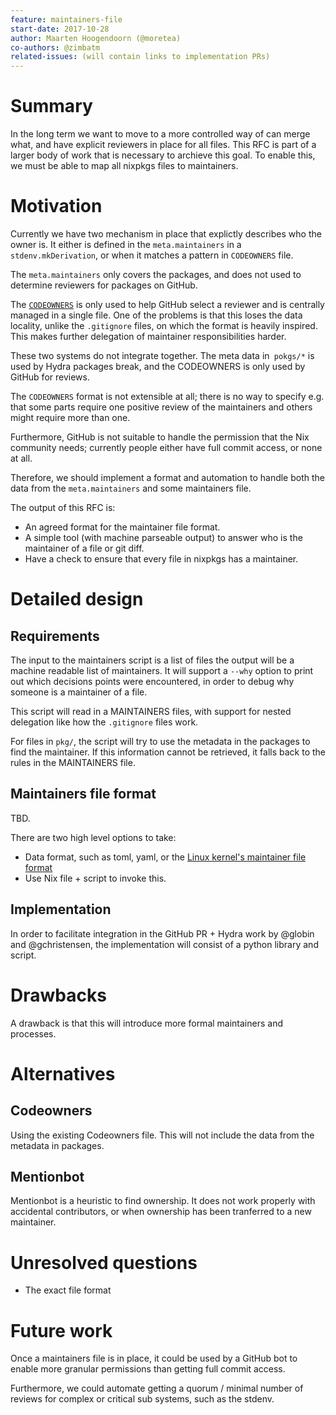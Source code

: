 ```yaml
---
feature: maintainers-file
start-date: 2017-10-28
author: Maarten Hoogendoorn (@moretea)
co-authors: @zimbatm
related-issues: (will contain links to implementation PRs)
---
```


# Summary
[summary]: #summary

In the long term we want to move to a more controlled way of can merge what, and have explicit
reviewers in place for all files.
This RFC is part of a larger body of work that is necessary to archieve this goal.
To enable this, we must be able to map all nixpkgs files to maintainers.


# Motivation
[motivation]: #motivation
<!--  Why are we doing this? -->
Currently we have two mechanism in place that explictly describes who the owner is.
It either is defined in the `meta.maintainers` in a `stdenv.mkDerivation`, or when it matches a
pattern in `CODEOWNERS` file.

The `meta.maintainers` only covers the packages, and does not used to determine reviewers
for packages on GitHub.

The [`CODEOWNERS`](https://help.github.com/articles/about-codeowners/)
is only used to help GitHub select a reviewer and is centrally managed in a single file.
One of the problems is that this loses the data locality, unlike the `.gitignore` files, on which
the format is heavily inspired.
This makes further delegation of maintainer responsibilities harder.

These two systems do not integrate together.
The meta data in` pokgs/*` is used by Hydra packages break, and the CODEOWNERS is only used by
GitHub for reviews.

The `CODEOWNERS` format is not extensible at all; there is no way to specify e.g. that some parts
require one positive review of the maintainers and others might require more than one.

Furthermore, GitHub is not suitable to handle the permission that the Nix community needs;
currently people either have full commit access, or none at all.

Therefore, we should implement a format and automation to handle both the data from the
`meta.maintainers` and some maintainers file.

The output of this RFC is:
- An agreed format for the maintainer file format.
- A simple tool (with machine parseable output) to answer who is the maintainer
  of a file or git diff.
- Have a check to ensure that every file in nixpkgs has a maintainer.


# Detailed design
[design]: #detailed-design

<!-- This is the bulk of the RFC. Explain the design in enough detail for somebody
familiar with the ecosystem to understand, and implement.  This should get
into specifics and corner-cases, and include examples of how the feature is
used. -->

## Requirements
The input to the maintainers script is a list of files the output will be a machine readable list
of maintainers. It will support a `--why` option to print out which decisions points were
encountered, in order to debug why someone is a maintainer of a file.

This script will read in a MAINTAINERS files, with support for nested delegation like how the
`.gitignore` files work.

For files in `pkg/`, the script will try to use the metadata in the packages to find the maintainer.
If this information cannot be retrieved, it falls back to the rules in the MAINTAINERS file.


## Maintainers file format

TBD.

There are two high level options to take:
- Data format, such as toml, yaml, or the
  [Linux kernel's maintainer file format](https://github.com/torvalds/linux/blob/master/MAINTAINERS)
- Use Nix file + script to invoke this.

## Implementation
In order to facilitate integration in the GitHub PR + Hydra work by @globin and @gchristensen,
the implementation will consist of a python library and script.


# Drawbacks
[drawbacks]: #drawbacks

<!-- Why should we *not* do this? -->

A drawback is that this will introduce more formal maintainers and processes.


# Alternatives
[alternatives]: #alternatives

<!-- What other designs have been considered? What is the impact of not doing this?
-->

## Codeowners
Using the existing Codeowners file. This will not include the data from the metadata in packages.

## Mentionbot
Mentionbot is a heuristic to find ownership.
It does not work properly with accidental contributors, or when ownership has been tranferred to a new maintainer.


# Unresolved questions
[unresolved]: #unresolved-questions

<!-- What parts of the design are still TBD or unknowns? -->

- The exact file format


# Future work
[future]: #future-work
<!-- What future work, if any, would be implied or impacted by this feature
without being directly part of the work? -->
Once a maintainers file is in place, it could be used by a GitHub bot to
enable more granular permissions than getting full commit access.

Furthermore, we could automate getting a quorum / minimal number of reviews
for complex or critical sub systems, such as the stdenv.

